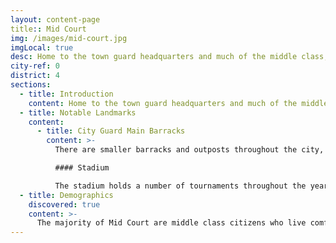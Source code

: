 ```yaml
---
layout: content-page
title:: Mid Court
img: /images/mid-court.jpg
imgLocal: true
desc: Home to the town guard headquarters and much of the middle class, Mid Court is a safe and prosperous district within the city.
city-ref: 0
district: 4
sections:
  - title: Introduction
    content: Home to the town guard headquarters and much of the middle class, Mid Court is a safe and prosperous district within the city.
  - title: Notable Landmarks
    content:
      - title: City Guard Main Barracks
        content: >-
          There are smaller barracks and outposts throughout the city, but the main barracks and headquarters of the city guard is stationed along March Line just within the boundaries of the Mid Court district. Runners frequently go in and out of the barracks carrying messages and order to and from other barracks and Castle Caan. The barracks also features a large armory, training ground, and stadium.

          #### Stadium

          The stadium holds a number of tournaments throughout the year. Generally coinciding with different festivals and celebrations. Tournaments feature competitions such as jousting, sword fighting, beast slaying, and more. They feature both towns guard and adventurers alike.
  - title: Demographics
    discovered: true
    content: >-
      The majority of Mid Court are middle class citizens who live comfortable, modest lives. The residents generally include skilled tradespeople, families of towns guards, mid-level merchants, successful sailors, etc. it is considered a relatively safe area.
---
```

